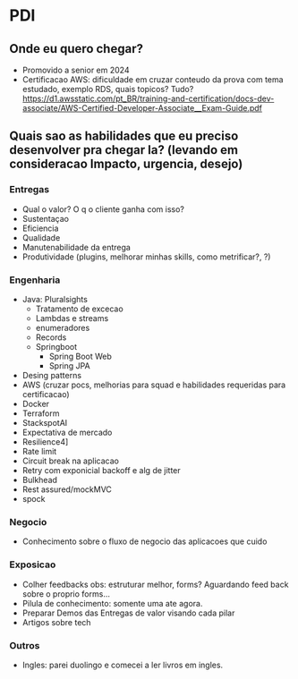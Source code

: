 # PDI

## Onde eu quero chegar?
- Promovido a senior em 2024
- Certificacao AWS: dificuldade em cruzar conteudo da prova com tema estudado, exemplo RDS, quais topicos? Tudo?
https://d1.awsstatic.com/pt_BR/training-and-certification/docs-dev-associate/AWS-Certified-Developer-Associate__Exam-Guide.pdf

## Quais sao as habilidades que eu preciso desenvolver pra chegar la? (levando em consideracao Impacto, urgencia, desejo)

### Entregas
- Qual o valor? O q o cliente ganha com isso?
- Sustentaçao
- Eficiencia
- Qualidade
- Manutenabilidade da entrega
- Produtividade (plugins, melhorar minhas skills, como metrificar?, ?)

### Engenharia
- Java: Pluralsights
  - Tratamento de excecao
  - Lambdas e streams
  - enumeradores
  - Records
  - Springboot
    - Spring Boot Web
    - Spring JPA
- Desing patterns
- AWS (cruzar pocs, melhorias para squad e habilidades requeridas para certificacao)
- Docker
- Terraform
- StackspotAI
- Expectativa de mercado
- Resilience4]
- Rate limit
- Circuit break na aplicacao
- Retry com exponicial backoff e alg de jitter
- Bulkhead
- Rest assured/mockMVC
- spock
### Negocio
- Conhecimento sobre o fluxo de negocio das aplicacoes que cuido
### Exposicao
- Colher feedbacks
obs: estruturar melhor, forms? Aguardando feed back sobre o proprio forms...
- Pilula de conhecimento: somente uma ate agora.
- Preparar Demos das Entregas de valor visando cada pilar
- Artigos sobre tech
### Outros
- Ingles: parei duolingo e comecei a ler livros em ingles.